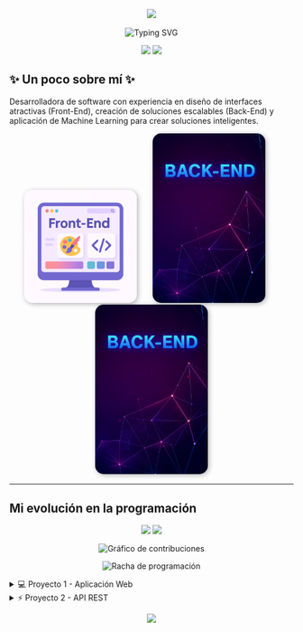 <!-- Encabezado con imagen -->
<p align="center">
  <img src="https://capsule-render.vercel.app/api?type=waving&color=0:00c6ff,100:0072ff&height=200&section=header&text=⭐%20¡Hola!%20Soy%20Alicia%20Medina%20⭐&fontSize=40&fontColor=ffffff&animation=fadeIn" />
</p>

<!-- Frase introductoria animada centrada en azul, sin cortes -->
<p align="center">
  <img src="https://readme-typing-svg.demolab.com?font=Fira+Code&weight=700&size=24&pause=1000&color=1E3C72&center=true&vCenter=true&width=900&lines=%E2%AD%90+Desarrolladora+Fullstack+|+Amante+del+Codigo+Limpio+|+AI+%E2%AD%90" alt="Typing SVG" />
</p>

<!-- Bloques tipo div lado a lado -->
<p align="center">
  <img src="https://img.shields.io/badge/🌊-Construyendo%20experiencias%20digitales%20inteligentes-0072FF?style=for-the-badge" />
  <img src="https://img.shields.io/badge/✨-APASIONADA%20POR%20LA%20IA%20Y%20TECNOLOGÍA-1E3C72?style=for-the-badge" />
</p>

<h2>✨ Un poco sobre mí ✨</h2>
<p>
Desarrolladora de software con experiencia en diseño de interfaces atractivas (Front-End), creación de soluciones escalables (Back-End) y aplicación de Machine Learning para crear soluciones inteligentes.
</p>

<p align="center">
  <img src="Img/Front.png" width="200" style="border-radius:15px; box-shadow:2px 2px 8px rgba(0,0,0,0.3);" />
  &nbsp;&nbsp;&nbsp;&nbsp;&nbsp;
  <img src="Img/Back.png" width="200" style="border-radius:15px; box-shadow:2px 2px 8px rgba(0,0,0,0.3);" />
  &nbsp;&nbsp;&nbsp;&nbsp;&nbsp;
  <img src="Img/Back.png" width="200" style="border-radius:15px; box-shadow:2px 2px 8px rgba(0,0,0,0.3);" />
</p>


---

<h2> Mi evolución en la programación</h2>  

<p align="center">
  <!-- Estadísticas generales -->
  <img src="https://github-readme-stats.vercel.app/api?username=AliMedina18&show_icons=true&theme=default&title_color=0072FF&icon_color=1E90FF&text_color=000000&bg_color=ffffff" height="180" />
  
  <!-- Lenguajes más usados -->
  <img src="https://github-readme-stats.vercel.app/api/top-langs/?username=AliMedina18&layout=compact&theme=default&title_color=0072FF&text_color=000000&bg_color=ffffff" height="180" />
</p>

<!-- Gráfico de contribuciones -->
<p align="center">
  <img src="https://github-readme-activity-graph.vercel.app/graph?username=AliMedina18&theme=github&bg_color=ffffff&color=0072FF&line=1E90FF&point=000000&area=true&hide_border=true" alt="Gráfico de contribuciones" />
</p>

<!-- Racha de programación -->
<p align="center">
  <img src="https://streak-stats.demolab.com?user=AliMedina18&theme=default&background=ffffff&border=ffffff&ring=0072FF&fire=1E90FF&currStreakLabel=0072FF&sideLabels=000000&dates=000000" alt="Racha de programación" />
</p>

<details>
  <summary>💻 Proyecto 1 - Aplicación Web</summary>
  **Descripción:** Proyecto fullstack usando React y NestJS  
  **Tecnologías:** React · NestJS · MySQL  
  **Estado:** Completado ✅  
  [Repositorio](https://github.com/AliMedina18/Proyecto1)
</details>

<details>
  <summary>⚡ Proyecto 2 - API REST</summary>
  **Descripción:** API para gestión de usuarios y productos  
  **Tecnologías:** PHP · MySQL  
  **Estado:** En desarrollo 🚧  
  [Repositorio](https://github.com/AliMedina18/Proyecto2)
</details>






<p align="center">
  <img src="https://capsule-render.vercel.app/api?type=waving&color=0:00c6ff,100:0072ff&height=100&section=footer"/>
</p>

